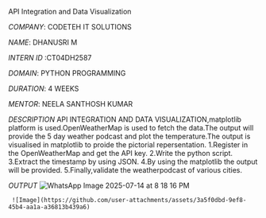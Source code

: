 API Integration and Data Visualization

*COMPANY*: CODETEH IT SOLUTIONS

*NAME*: DHANUSRI M

*INTERN ID* :CT04DH2587

*DOMAIN*: PYTHON PROGRAMMING

*DURATION*: 4 WEEKS

*MENTOR*: NEELA SANTHOSH KUMAR

*DESCRIPTION*
    API INTEGRATION AND DATA VISUALIZATION,matplotlib platform is used.OpenWeatherMap is used to fetch the data.The output will provide the 5 day weather podcast and plot the temperature.The output is visualised in matplotlib to proide the pictorial repersentation.
    1.Register in the OpenWeatherMap and get the API key.
    2.Write the python script.
    3.Extract the timestamp by using JSON.
    4.By using the matplotlib the output  will be provided.
    5.Finally,validate the weatherpodcast of various cities.

*OUTPUT*
 ![WhatsApp Image 2025-07-14 at 8 18 16 PM](https://github.com/user-attachments/assets/6f44a8bc-cf56-4a5e-ad6e-d7b71adb0eab)

     ![Image](https://github.com/user-attachments/assets/3a5f0dbd-9ef8-45b4-aa1a-a36813b439a6)    
